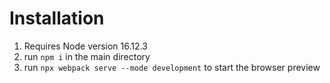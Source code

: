 # Installation

1. Requires Node version 16.12.3
2. run `npm i` in the main directory
3. run `npx webpack serve --mode development` to start the browser preview